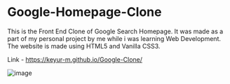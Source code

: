 # Google-Homepage-Clone

This is the Front End Clone of Google Search Homepage. It was made as a part of my personal project by me while i was learning Web Development. The website is made using HTML5 and Vanilla CSS3.

Link - https://keyur-m.github.io/Google-Clone/

![image](https://user-images.githubusercontent.com/57828087/188191381-c200e7fa-9965-4c48-b1ff-831c7dc545b6.png)
